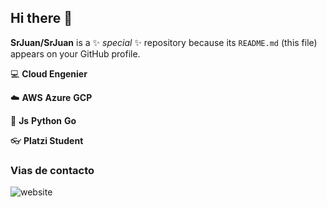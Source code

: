 ## Hi there 👋

**SrJuan/SrJuan** is a ✨ _special_ ✨ repository because its `README.md` (this file) appears on your GitHub profile.


:computer: **Cloud Engenier**

:cloud: **AWS** **Azure** **GCP**

:book: **Js** **Python** **Go**

:eyeglasses: **Platzi Student**

### Vias de contacto
![website](https://www.linkedin.com/in/juan-urriago)
